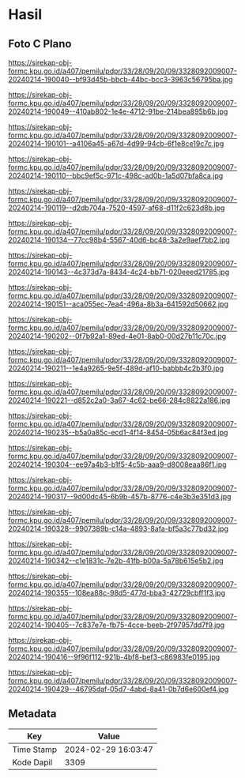 # Hasil

## Foto C Plano

https://sirekap-obj-formc.kpu.go.id/a407/pemilu/pdpr/33/28/09/20/09/3328092009007-20240214-190040--bf93d45b-bbcb-44bc-bcc3-3963c56795ba.jpg

https://sirekap-obj-formc.kpu.go.id/a407/pemilu/pdpr/33/28/09/20/09/3328092009007-20240214-190049--410ab802-1e4e-4712-91be-214bea895b6b.jpg

https://sirekap-obj-formc.kpu.go.id/a407/pemilu/pdpr/33/28/09/20/09/3328092009007-20240214-190101--a4106a45-a67d-4d99-94cb-6f1e8ce19c7c.jpg

https://sirekap-obj-formc.kpu.go.id/a407/pemilu/pdpr/33/28/09/20/09/3328092009007-20240214-190110--bbc9ef5c-971c-498c-ad0b-1a5d07bfa8ca.jpg

https://sirekap-obj-formc.kpu.go.id/a407/pemilu/pdpr/33/28/09/20/09/3328092009007-20240214-190119--d2db704a-7520-4597-af68-d11f2c623d8b.jpg

https://sirekap-obj-formc.kpu.go.id/a407/pemilu/pdpr/33/28/09/20/09/3328092009007-20240214-190134--77cc98b4-5567-40d6-bc48-3a2e9aef7bb2.jpg

https://sirekap-obj-formc.kpu.go.id/a407/pemilu/pdpr/33/28/09/20/09/3328092009007-20240214-190143--4c373d7a-8434-4c24-bb71-020eeed21785.jpg

https://sirekap-obj-formc.kpu.go.id/a407/pemilu/pdpr/33/28/09/20/09/3328092009007-20240214-190151--aca055ec-7ea4-496a-8b3a-641592d50662.jpg

https://sirekap-obj-formc.kpu.go.id/a407/pemilu/pdpr/33/28/09/20/09/3328092009007-20240214-190202--0f7b92a1-89ed-4e01-8ab0-00d27b11c70c.jpg

https://sirekap-obj-formc.kpu.go.id/a407/pemilu/pdpr/33/28/09/20/09/3328092009007-20240214-190211--1e4a9265-9e5f-489d-af10-babbb4c2b3f0.jpg

https://sirekap-obj-formc.kpu.go.id/a407/pemilu/pdpr/33/28/09/20/09/3328092009007-20240214-190221--d852c2a0-3a67-4c62-be66-284c8822a186.jpg

https://sirekap-obj-formc.kpu.go.id/a407/pemilu/pdpr/33/28/09/20/09/3328092009007-20240214-190235--b5a0a85c-ecd1-4f14-8454-05b6ac84f3ed.jpg

https://sirekap-obj-formc.kpu.go.id/a407/pemilu/pdpr/33/28/09/20/09/3328092009007-20240214-190304--ee97a4b3-b1f5-4c5b-aaa9-d8008eaa86f1.jpg

https://sirekap-obj-formc.kpu.go.id/a407/pemilu/pdpr/33/28/09/20/09/3328092009007-20240214-190317--9d00dc45-6b9b-457b-8776-c4e3b3e351d3.jpg

https://sirekap-obj-formc.kpu.go.id/a407/pemilu/pdpr/33/28/09/20/09/3328092009007-20240214-190328--9907389b-c14a-4893-8afa-bf5a3c77bd32.jpg

https://sirekap-obj-formc.kpu.go.id/a407/pemilu/pdpr/33/28/09/20/09/3328092009007-20240214-190342--c1e1831c-7e2b-41fb-b00a-5a78b615e5b2.jpg

https://sirekap-obj-formc.kpu.go.id/a407/pemilu/pdpr/33/28/09/20/09/3328092009007-20240214-190355--108ea88c-98d5-477d-bba3-42729cbff1f3.jpg

https://sirekap-obj-formc.kpu.go.id/a407/pemilu/pdpr/33/28/09/20/09/3328092009007-20240214-190405--7c837e7e-fb75-4cce-beeb-2f97957dd7f9.jpg

https://sirekap-obj-formc.kpu.go.id/a407/pemilu/pdpr/33/28/09/20/09/3328092009007-20240214-190416--9f96f112-921b-4bf8-bef3-c86983fe0195.jpg

https://sirekap-obj-formc.kpu.go.id/a407/pemilu/pdpr/33/28/09/20/09/3328092009007-20240214-190429--46795daf-05d7-4abd-8a41-0b7d6e600ef4.jpg


## Metadata

| Key        | Value               |
| ---------- | ------------------- |
| Time Stamp | 2024-02-29 16:03:47 |
| Kode Dapil | 3309                |



